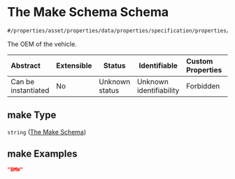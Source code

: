 # The Make Schema Schema

```txt
#/properties/asset/properties/data/properties/specification/properties/make#/properties/asset/properties/data/properties/specification/properties/make
```

The OEM of the vehicle.


| Abstract            | Extensible | Status         | Identifiable            | Custom Properties | Additional Properties | Access Restrictions | Defined In                                                                                          |
| :------------------ | ---------- | -------------- | ----------------------- | :---------------- | --------------------- | ------------------- | --------------------------------------------------------------------------------------------------- |
| Can be instantiated | No         | Unknown status | Unknown identifiability | Forbidden         | Allowed               | none                | [policy_transaction.schema.json\*](../../out/policy_transaction.schema.json "open original schema") |

## make Type

`string` ([The Make Schema](policy_transaction-properties-the-asset-schema-properties-the-asset-data-schema-properties-the-specification-schema-properties-the-make-schema.md))

## make Examples

```json
"BMW"
```
